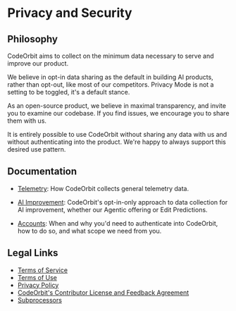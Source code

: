 # Privacy and Security

## Philosophy

CodeOrbit aims to collect on the minimum data necessary to serve and improve our product.

We believe in opt-in data sharing as the default in building AI products, rather than opt-out, like most of our competitors. Privacy Mode is not a setting to be toggled, it's a default stance.

As an open-source product, we believe in maximal transparency, and invite you to examine our codebase. If you find issues, we encourage you to share them with us.

It is entirely possible to use CodeOrbit without sharing any data with us and without authenticating into the product. We're happy to always support this desired use pattern.

## Documentation

- [Telemetry](../telemetry.md): How CodeOrbit collects general telemetry data.

- [AI Improvement](./ai-improvement.md): CodeOrbit's opt-in-only approach to data collection for AI improvement, whether our Agentic offering or Edit Predictions.

- [Accounts](../accounts.md): When and why you'd need to authenticate into CodeOrbit, how to do so, and what scope we need from you.

## Legal Links

- [Terms of Service](https://CodeOrbit.dev/terms-of-service)
- [Terms of Use](https://CodeOrbit.dev/terms)
- [Privacy Policy](https://CodeOrbit.dev/privacy-policy)
- [CodeOrbit's Contributor License and Feedback Agreement](https://CodeOrbit.dev/cla)
- [Subprocessors](https://codeorbit.dev/subprocessors)
